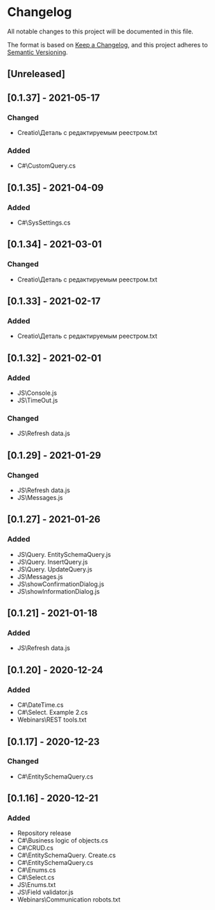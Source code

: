 # Changelog
All notable changes to this project will be documented in this file.

The format is based on [Keep a Changelog](https://keepachangelog.com/en/1.0.0/),
and this project adheres to [Semantic Versioning](https://semver.org/spec/v2.0.0.html).

## [Unreleased]

## [0.1.37] - 2021-05-17
### Changed
- Creatio\Деталь с редактируемым реестром.txt
### Added
- C#\CustomQuery.cs

## [0.1.35] - 2021-04-09
### Added
- C#\SysSettings.cs

## [0.1.34] - 2021-03-01
### Changed
- Creatio\Деталь с редактируемым реестром.txt

## [0.1.33] - 2021-02-17
### Added
- Creatio\Деталь с редактируемым реестром.txt

## [0.1.32] - 2021-02-01
### Added
- JS\Console.js
- JS\TimeOut.js
### Changed
- JS\Refresh data.js

## [0.1.29] - 2021-01-29
### Changed
- JS\Refresh data.js
- JS\Messages.js

## [0.1.27] - 2021-01-26
### Added
- JS\Query. EntitySchemaQuery.js
- JS\Query. InsertQuery.js
- JS\Query. UpdateQuery.js
- JS\Messages.js
- JS\showConfirmationDialog.js
- JS\showInformationDialog.js

## [0.1.21] - 2021-01-18
### Added
- JS\Refresh data.js

## [0.1.20] - 2020-12-24
### Added
- C#\DateTime.cs
- C#\Select. Example 2.cs
- Webinars\REST tools.txt

## [0.1.17] - 2020-12-23
### Changed
- C#\EntitySchemaQuery.cs

## [0.1.16] - 2020-12-21
### Added
- Repository release
- C#\Business logic of objects.cs
- C#\CRUD.cs
- C#\EntitySchemaQuery. Create.cs
- C#\EntitySchemaQuery.cs
- C#\Enums.cs
- C#\Select.cs
- JS\Enums.txt
- JS\Field validator.js
- Webinars\Communication robots.txt
